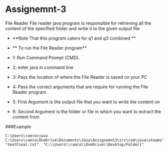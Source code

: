 # Assignemnt-3
File Reader 
File reader java program is responsible for retrieving all the content of the specified folder and write it to the given output file 

- **Note That this program caters for q1 and q3 combined **

- ** To run the File Reader program**
- 1: Run Command Prompt (CMD).
- 2: enter java in command line 
- 3: Pass the location of where the File Reader is saved on your PC 
- 4: Pass the correct arguments that are require for running the File Reader program 
- 5: First Argument is the output file that you want to write the content on 
- 6: Second Argument is the folder or file in which you want to extract the content from.

###Example
```
C:\Users\ramra>java  C:\Users\ramra\OneDrive\Documents\Java\Assignemnt3\src\com\java\steams\FileReaders.java "textFinal.txt"  "C:\\Users\\ramra\\OneDrive\\Desktop/Folder1"
```

